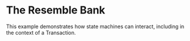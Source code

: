 # The Resemble Bank

This example demonstrates how state machines can interact, including in the
context of a Transaction.
